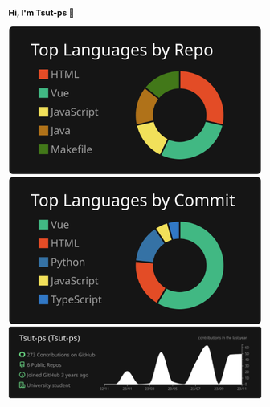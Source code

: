 ### Hi, I'm Tsut-ps 👋

[![](https://raw.githubusercontent.com/Tsut-ps/Tsut-ps/main/profile-summary-card-output/dark/1-repos-per-language.svg)](https://github.com/vn7n24fzkq/github-profile-summary-cards) [![](https://raw.githubusercontent.com/Tsut-ps/Tsut-ps/main/profile-summary-card-output/dark/2-most-commit-language.svg)](https://github.com/vn7n24fzkq/github-profile-summary-cards)
[![](https://raw.githubusercontent.com/Tsut-ps/Tsut-ps/main/profile-summary-card-output/dark/0-profile-details.svg)](https://github.com/vn7n24fzkq/github-profile-summary-cards)

